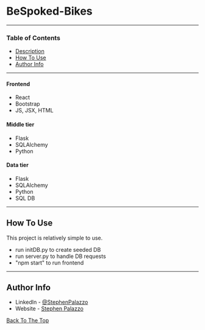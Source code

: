 # BeSpoked-Bikes

---

### Table of Contents

- [Description](#description)
- [How To Use](#how-to-use)
- [Author Info](#author-info)

---

#### Frontend

- React
- Bootstrap
- JS, JSX, HTML

#### Middle tier

- Flask
- SQLAlchemy
- Python

#### Data tier

- Flask
- SQLAlchemy
- Python
- SQL DB

---

## How To Use

This project is relatively simple to use.

- run initDB.py to create seeded DB
- run server.py to handle DB requests
- "npm start" to run frontend

---

## Author Info

- LinkedIn - [@StephenPalazzo](https://www.linkedin.com/in/stephenpalazzo)
- Website - [Stephen Palazzo](https://stephenpalazzo.com)

[Back To The Top](#BeSpoked-Bikes)

